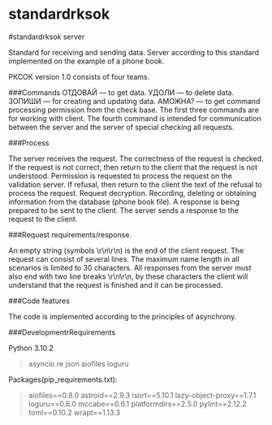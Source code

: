 # standardrksok
#standardrksok server

Standard for receiving and sending data.
Server according to this standard implemented on the example of a phone book.

РКСОК version 1.0 consists of four teams.

###Commands
ОТДОВАЙ — to get data.
УДОЛИ — to delete data.
ЗОПИШИ — for creating and updating data.
АМОЖНА? — to get command processing permission from the check base.
The first three commands are for working with client.
The fourth command is intended for communication between the server and the server of special checking all requests.

###Process

The server receives the request.
The correctness of the request is checked. If the request is not correct, then return to the client that the request is not understood.
Permission is requested to process the request on the validation server. If refusal, then return to the client the text of the refusal to process the request.
Request decryption.
Recording, deleting or obtaining information from the database (phone book file).
A response is being prepared to be sent to the client.
The server sends a response to the request to the client.

###Request requirements/response.

An empty string (symbols \r\n\r\n) is the end of the client request. The request can consist of several lines.
The maximum name length in all scenarios is limited to 30 characters.
All responses from the server must also end with two line breaks \r\n\r\n, by these characters the client will understand that the request is finished and it can be processed.

###Code features

The code is implemented according to the principles of asynchrony.

###DevelopmentrRequirements

Python 3.10.2
>asyncio
re
json
aiofiles
loguru

Packages(pip_requirements.txt):
>aiofiles==0.8.0
astroid==2.9.3
isort==5.10.1
lazy-object-proxy==1.7.1
loguru==0.6.0
mccabe==0.6.1
platformdirs==2.5.0
pylint==2.12.2
toml==0.10.2
wrapt==1.13.3
